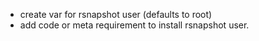 * create var for rsnapshot user (defaults to root)
* add code or meta requirement to install rsnapshot user.

